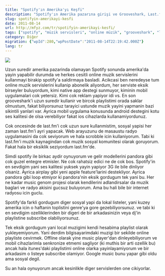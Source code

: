 ```yaml
---
title: "Spotify'ın Amerika'yı Keşfi"
description: "Spotify'ın Amerika pazarına girişi ve Grooveshark, Last.fm gibi diğer online müzik servisleriyle karşılaştırılması. Spotify'ın öne çıkan özellikleri, ses kalitesi ve sosyal entegrasyonları üzerine bir değerlendirme."
slug: spotifyin-amerikayi-kesfi
date: 2011-08-14
url: http://mfyz.com/tr/spotifyin-amerikayi-kesfi/
tags: ["spotify", "müzik servisleri", "online müzik", "grooveshark", "last.fm", "amerika"]
category: Diğer
migration: {"wpId":280,"wpPostDate":"2011-08-14T22:19:42.000Z"}
lang: tr
---
```


![](/images/archive/tr/2011/08/spotify_logo.jpg)

Uzun suredir amerika pazarinda olamayan Spotify sonunda amerika'da yayin yapabilir durumda ve herkes cesitli online muzik servislerini kullanmayi birakip spotify'a saldirmaya basladi. Acikcasi ben neredeyse tum online muzik servislerini kullanip abonelik aliyordum, her serviste eksik birseyler buluyordum, kimi native app destegi sunmuyor, kiminin mobil uygulamalari cok yetersiz. Kimi cok reklam yapiyor idi vs. En son grooveshark'i uzun suredir kullanir ve bircok playlistimi orada saklar olmustum, fakat biliyorsunuz tarayici ustunde muzik yayini yapmanin bazi sikintili yanlari var. Ayrica mobil uygulama konusunda android destegini kotu ses kalitesi de olsa verebiliyor fakat ios cihazlarda kullanamiyordunuz.

Cok oncesinde de last.fm'i cok uzun sure kullanmistim, sosyal yapisi her zaman last.fm'i ayri yapacak. Web arayuzunu de masaustu radyo uygulamasini da cok seviyorum ve hala scrobble icin kullaniyorum. Tabi ki last.fm'i muzik kaynagindan cok muzik sosyal komunitesi olarak goruyorum. Fakat hala bir eksiklik seziyordum last.fm'de.

Simdi spotify ile birkac aydir oynuyorum ve gelir modellerini pandora gibi cok guzel entegre etmisler. Ne cok rahatsiz edici ne de cok bos. Spotify'in en sevdigim yani ses kalitesi yuksek yayin yapiyor 3G ile bile dinliyor olsaniz. Ayrica airplay gibi yeni apple feature'larini destekliyor. Ayrica pandora gibi loop etmiyor ki pandora'nin eksik gordugum tek yani bu. Her ne kadar music genom projesi olarak kendilerini adlandirsalar da muzik baglari ve radyo akisini gucsuz buluyorum. Ama bu hali bile bir internet radyosu icin guclu.

Spotify'da farkli gordugum diger sosyal yapi da lokal listeler, yani kuzey amerika icin o haftanin toplistini genre'ya gore gezebiliyorsunuz. ve tabi ki en sevdigim ozelliklerinden bir digeri de bir arkadasinizin veya dj'in playlistine subscribe olabiliyorsunuz.

Tek eksik gordugum yani local muzigimi kendi hesabima playlist olarak yukleyemiyorum. Yani derdim bilgisayarimdaki muzigi bir sekilde online playliste cevirmek. Offline olarak yine music player'dan dinleyebiliyorum ve mobil cihazlarimla senkronize etmemi sagliyor (ki muthis bir arti ozellik bu) ancak hala itunes'daki playlistimi online olarka yayinlayamiyorum ve bir arkadasim o listeye subscribe olamiyor. Google music bunu yapar gibi oldu ama sosyal degil.

Su an hala oynuyorum ancak kesinlikle diger servislerden one cikiyorlar.